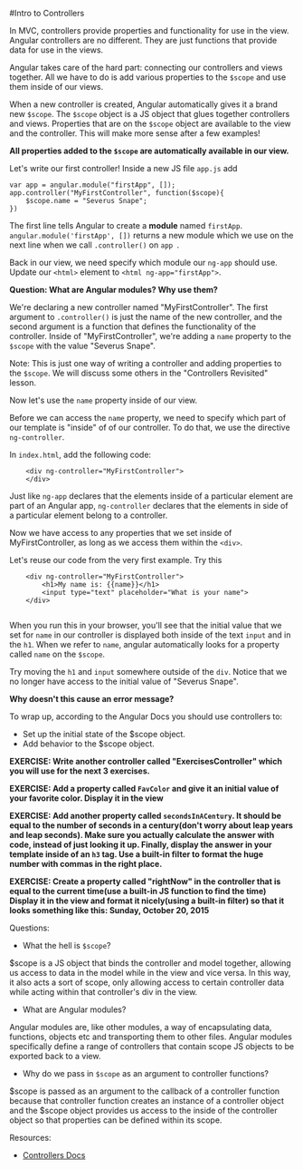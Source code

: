 #Intro to Controllers

In MVC, controllers provide properties and functionality for use in the view.  Angular controllers are no different.  They are just functions that provide data for use in the views.

Angular takes care of the hard part: connecting our controllers and views together.  All we have to do is add various properties to the `$scope` and use them inside of our views.

When a new controller is created, Angular automatically gives it a brand new `$scope`. The `$scope` object is a JS object that glues together controllers and views.  Properties that are on the `$scope` object are available to the view and the controller. This will make more sense after a few examples!

**All properties added to the `$scope` are automatically available in our view.**

Let's write our first controller! Inside a new JS file `app.js` add

```
var app = angular.module("firstApp", []);
app.controller("MyFirstController", function($scope){
    $scope.name = "Severus Snape";
})
```

The first line tells Angular to create a **module** named `firstApp`.  `angular.module('firstApp', [])` returns a new module which we use on the next line when we call `.controller()` on `app `.

Back in our view, we need specify which module our `ng-app` should use.  Update our `<html>` element to `<html ng-app="firstApp">`.

**Question: What are Angular modules?  Why use them?**

We're declaring a new controller named "MyFirstController".  The first argument to `.controller()` is just the name of the new controller, and the second argument is a function that defines the functionality of the controller.  Inside of "MyFirstController", we're adding a `name` property to the `$scope` with the value "Severus Snape". 

Note: This is just one way of writing a controller and adding properties to the `$scope`. We will discuss some others in the "Controllers Revisited" lesson.

Now let's use the `name` property inside of our view.

Before we can access the `name` property, we need to specify which part of our template is "inside" of of our controller.  To do that, we use the directive `ng-controller`.

In `index.html`, add the following code:

```
    <div ng-controller="MyFirstController">
    </div>
```

Just like `ng-app` declares that the elements inside of a particular element are part of an Angular app, `ng-controller` declares that the elements in side of a particular element belong to a controller.

Now we have access to any properties that we set inside of MyFirstController, as long as we access them within the `<div>`.

Let's reuse our code from the very first example.  Try this

```
    <div ng-controller="MyFirstController">
        <h1>My name is: {{name}}</h1>
        <input type="text" placeholder="What is your name">
    </div>
    
``` 

When you run this in your browser, you'll see that the initial value that we set for `name` in our controller is displayed both inside of the text `input` and in the `h1`.  When we refer to `name`, angular automatically looks for a property called `name` on the `$scope`.

Try moving the `h1` and `input` somewhere outside of the `div`.  Notice that we no longer have access to the initial value of "Severus Snape".  

**Why doesn't this cause an error message?**

To wrap up, according to the Angular Docs you should use controllers to: 

* Set up the initial state of the $scope object.
* Add behavior to the $scope object.

**EXERCISE: Write another controller called "ExercisesController" which you will use for the next 3 exercises.**

**EXERCISE: Add a property called `FavColor` and give it an initial value of your favorite color.  Display it in the view**

**EXERCISE: Add another property called `secondsInACentury`.  It should be equal to the number of seconds in a century(don't worry about leap years and leap seconds).  Make sure you actually calculate the answer with code, instead of just looking it up.  Finally, display the answer in your template inside of an `h3` tag.  Use a built-in filter to format the huge number with commas in the right place.**
  
**EXERCISE: Create a property called "rightNow" in the controller that is equal to the current time(use a built-in JS function to find the time)  Display it in the view and format it nicely(using a built-in filter) so that it looks something like this: Sunday, October 20, 2015**

Questions: 

* What the hell is `$scope`?

$scope is a JS object that binds the controller and model together, allowing us access to data in the model while in the view and vice versa. In this way, it also acts a sort of scope, only allowing access to certain controller data while acting within that controller's div in the view.

* What are Angular modules?

Angular modules are, like other modules, a way of encapsulating data, functions, objects etc and transporting them to other files. Angular modules specifically define a range of controllers that contain scope JS objects to be exported back to a view.

* Why do we pass in `$scope` as an argument to controller functions?

$scope is passed as an argument to the callback of a controller function because that controller function creates an instance of a controller object and the $scope object provides us access to the inside of the controller object so that properties can be defined within its scope.

Resources:

* [Controllers Docs](https://docs.angularjs.org/guide/controller)


